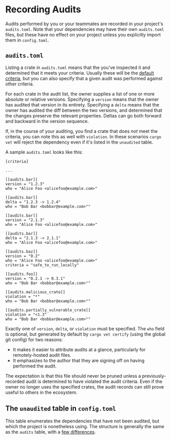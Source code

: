 # Recording Audits

Audits performed by you or your teammates are recorded in your project's
`audits.toml`. Note that your dependencies may have their own `audits.toml`
files, but these have no effect on your project unless you explicitly import
them in `config.toml`.

## `audits.toml`

Listing a crate in `audits.toml` means that the you've inspected it and
determined that it meets your criteria. Usually these will be the [default
criteria](defining-criteria.md), but you can also specify that a given audit was
performed against other criteria.

For each crate in the audit list, the owner supplies a list of one or more
absolute or relative versions. Specifying a `version` means that the owner has
audited that version in its entirety. Specifying a `delta` means that the owner
has audited the diff between the two versions, and determined that the changes
preserve the relevant properties. Deltas can go both forward and backward in the
version sequence.

If, in the course of your auditing, you find a crate that does _not_ meet the
criteria, you can note this as well with `violation`. In these scenarios `cargo
vet` will reject the dependency even if it's listed in the `unaudited` table.

A sample `audits.toml` looks like this:
```
[criteria]

...

[[audits.bar]]
version = "1.2.3"
who = "Alice Foo <alicefoo@example.com>"

[[audits.bar]]
delta = "1.2.3 -> 1.2.4"
who = "Bob Bar <bobbar@example.com>""

[[audits.bar]]
version = "2.1.3"
who = "Alice Foo <alicefoo@example.com>"

[[audits.bar]]
delta = "2.1.3 -> 2.1.1"
who = "Alice Foo <alicefoo@example.com>"

[[audits.baz]]
version = "0.2"
who = "Alice Foo <alicefoo@example.com>"
criteria = "safe_to_run_locally"

[[audits.foo]]
version = "0.2.1 -> 0.3.1"
who = "Bob Bar <bobbar@example.com>""

[[audits.malicious_crate]]
violation = "*"
who = "Bob Bar <bobbar@example.com>""

[[audits.partially_vulnerable_crate]]
violation = "<1.3"
who = "Bob Bar <bobbar@example.com>""
```

Exactly one of `version`, `delta`, or `violation` must be specified.  The `who`
field is optional, but generated by default by `cargo vet certify` (using the
global git config) for two reasons:
* It makes it easier to attribute audits at a glance, particularly for
  remotely-hosted audit files.
* It emphasizes to the author that they are signing off on having performed the
  audit.

The expectation is that this file should never be pruned unless a
previously-recorded audit is determined to have violated the audit criteria.
Even if the owner no longer uses the specified crates, the audit records can
still prove useful to others in the ecosystem.

## The `unaudited` table in `config.toml`

This table enumerates the dependencies that have not been audited, but which the
project is nonetheless using. The structure is generally the same as the
`audits` table, with a [few differences](config.md#the-unaudited-table).

